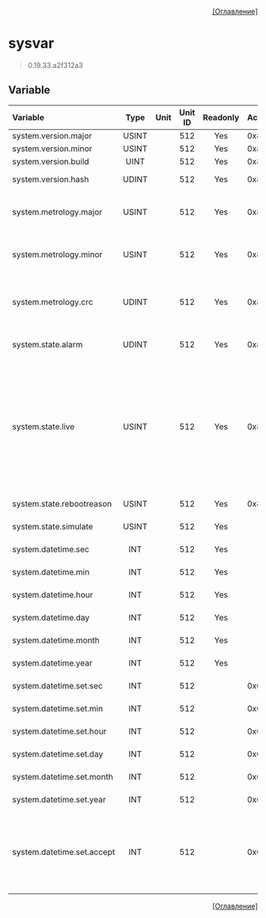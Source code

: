 <p align='right'><a href='index.html'>[Оглавление]</a></p>

# sysvar
> 0.19.33.a2f312a3

## Variable
Variable | Type | Unit | Unit ID | Readonly | Access | Comment
:-- |:--:|:--:|:--:|:--:|:-- |:--
system.version.major | USINT |  | 512 | Yes | 0x80000000 | Версия ПО
system.version.minor | USINT |  | 512 | Yes | 0x80000000 | Подверсия ПО
system.version.build | UINT |  | 512 | Yes | 0x80000000 | Номер сборки
system.version.hash | UDINT |  | 512 | Yes | 0x80000000 | Контрольная сумма сборки
system.metrology.major | USINT |  | 512 | Yes | 0x80000000 | Версия метрологически значимой части ПО
system.metrology.minor | USINT |  | 512 | Yes | 0x80000000 | Подверсия метрологически значимой части ПО
system.metrology.crc | UDINT |  | 512 | Yes | 0x80000000 | Контрольная сумма метрологически значимой части ПО
system.state.alarm | UDINT |  | 512 | Yes | 0x80000000 | Количество не квитированных аварий
system.state.live | USINT |  | 512 | Yes | 0x80000000 | Статус:<br/>0: Не определенный статус<br/>1: Система загружается<br/>3: Система в режиме COLD-START<br/>4: Система работает<br/>4: Система в режиме HALT<br/>
system.state.rebootreason | USINT |  | 512 | Yes | 0x80000000 | Причина перезагрузки
system.state.simulate | USINT |  | 512 | Yes |   | Флаг симуляции системы
system.datetime.sec | INT |  | 512 | Yes |   | Текущее время. Секунды
system.datetime.min | INT |  | 512 | Yes |   | Текущее время. Минуты
system.datetime.hour | INT |  | 512 | Yes |   | Текущее время. Часы
system.datetime.day | INT |  | 512 | Yes |   | Текущее время. День
system.datetime.month | INT |  | 512 | Yes |   | Текущее время. Месяц
system.datetime.year | INT |  | 512 | Yes |   | Текущее время. Год
system.datetime.set.sec | INT |  | 512 |  | 0x00020000 | Установить время. Секунды
system.datetime.set.min | INT |  | 512 |  | 0x00020000 | Установить время. Минуты
system.datetime.set.hour | INT |  | 512 |  | 0x00020000 | Установить время. Часы
system.datetime.set.day | INT |  | 512 |  | 0x00020000 | Установить время. День
system.datetime.set.month | INT |  | 512 |  | 0x00020000 | Установить время. Месяц
system.datetime.set.year | INT |  | 512 |  | 0x00020000 | Установить время. Год
system.datetime.set.accept | INT |  | 512 |  | 0x00020000 | Команда установить время:<br/>0 - нет действия<br/>1 - применить установленное время


<p align='right'><a href='index.html'>[Оглавление]</a></p>

